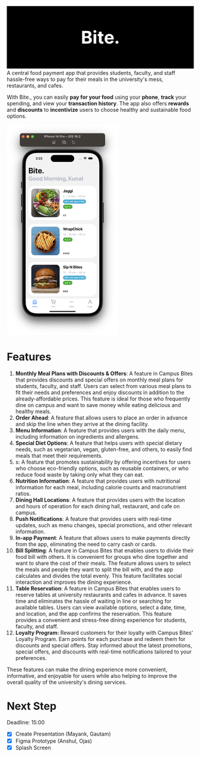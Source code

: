 <img src="/assets/Header.png"/>

<aside>
A central food payment app that provides students, faculty, and staff hassle-free ways to pay for their meals in the university's mess, restaurants, and cafes.

</aside>

With Bite., you can easily **pay for your food** using your **phone**, **track** your spending, and view your **transaction history**. The app also offers **rewards** and **discounts** to **incentivize** users to choose healthy and sustainable food options.

<img src="assets/screenshots/home.png" width=300/>

# Features

1. **Monthly Meal Plans with Discounts & Offers**: A feature in Campus Bites that provides discounts and special offers on monthly meal plans for students, faculty, and staff. Users can select from various meal plans to fit their needs and preferences and enjoy discounts in addition to the already-affordable prices. This feature is ideal for those who frequently dine on campus and want to save money while eating delicious and healthy meals.
2. **Order Ahead**: A feature that allows users to place an order in advance and skip the line when they arrive at the dining facility.
3. **Menu Information**: A feature that provides users with the daily menu, including information on ingredients and allergens.
4. **Special Diet Options**: A feature that helps users with special dietary needs, such as vegetarian, vegan, gluten-free, and others, to easily find meals that meet their requirements.
5. s: A feature that promotes sustainability by offering incentives for users who choose eco-friendly options, such as reusable containers, or who reduce food waste by taking only what they can eat.
6. **Nutrition Information**: A feature that provides users with nutritional information for each meal, including calorie counts and macronutrient ratios.
7. **Dining Hall Locations**: A feature that provides users with the location and hours of operation for each dining hall, restaurant, and cafe on campus.
8. **Push Notifications**: A feature that provides users with real-time updates, such as menu changes, special promotions, and other relevant information.
9. **In-app Payment**: A feature that allows users to make payments directly from the app, eliminating the need to carry cash or cards.
10. **Bill Splitting**: A feature in Campus Bites that enables users to divide their food bill with others. It is convenient for groups who dine together and want to share the cost of their meals. The feature allows users to select the meals and people they want to split the bill with, and the app calculates and divides the total evenly. This feature facilitates social interaction and improves the dining experience.
11. **Table Reservation**: A feature in Campus Bites that enables users to reserve tables at university restaurants and cafes in advance. It saves time and eliminates the hassle of waiting in line or searching for available tables. Users can view available options, select a date, time, and location, and the app confirms the reservation. This feature provides a convenient and stress-free dining experience for students, faculty, and staff.
12. **Loyalty Program:** Reward customers for their loyalty with Campus Bites' Loyalty Program. Earn points for each purchase and redeem them for discounts and special offers. Stay informed about the latest promotions, special offers, and discounts with real-time notifications tailored to your preferences.

These features can make the dining experience more convenient, informative, and enjoyable for users while also helping to improve the overall quality of the university's dining services.

# Next Step

Deadline: 15:00

- [x]  Create Presentation (Mayank, Gautam)
- [x]  Figma Prototype (Anshul, Ojas)
- [x]  Splash Screen
